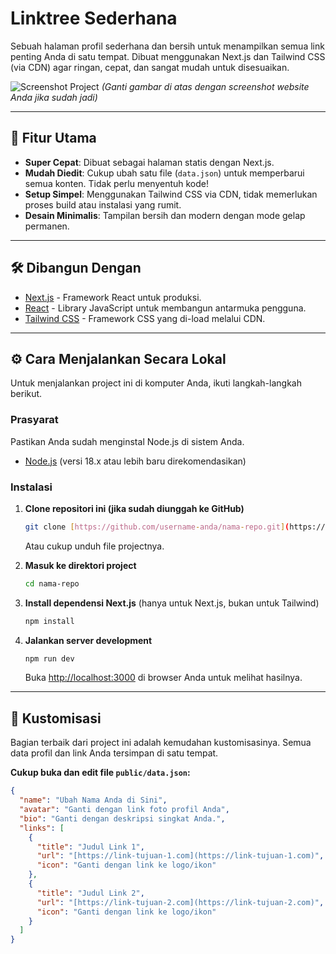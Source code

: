 # Linktree Sederhana

Sebuah halaman profil sederhana dan bersih untuk menampilkan semua link penting Anda di satu tempat. Dibuat menggunakan Next.js dan Tailwind CSS (via CDN) agar ringan, cepat, dan sangat mudah untuk disesuaikan.

![Screenshot Project](https://via.placeholder.com/800x450.png?text=Screenshot+Website+Anda)
*(Ganti gambar di atas dengan screenshot website Anda jika sudah jadi)*

---

## 🚀 Fitur Utama

* **Super Cepat**: Dibuat sebagai halaman statis dengan Next.js.
* **Mudah Diedit**: Cukup ubah satu file (`data.json`) untuk memperbarui semua konten. Tidak perlu menyentuh kode!
* **Setup Simpel**: Menggunakan Tailwind CSS via CDN, tidak memerlukan proses build atau instalasi yang rumit.
* **Desain Minimalis**: Tampilan bersih dan modern dengan mode gelap permanen.

---

## 🛠️ Dibangun Dengan

* [Next.js](https://nextjs.org/) - Framework React untuk produksi.
* [React](https://react.dev/) - Library JavaScript untuk membangun antarmuka pengguna.
* [Tailwind CSS](https://tailwindcss.com/) - Framework CSS yang di-load melalui CDN.

---

## ⚙️ Cara Menjalankan Secara Lokal

Untuk menjalankan project ini di komputer Anda, ikuti langkah-langkah berikut.

### Prasyarat

Pastikan Anda sudah menginstal Node.js di sistem Anda.
* [Node.js](https://nodejs.org/) (versi 18.x atau lebih baru direkomendasikan)

### Instalasi

1.  **Clone repositori ini (jika sudah diunggah ke GitHub)**
    ```sh
    git clone [https://github.com/username-anda/nama-repo.git](https://github.com/username-anda/nama-repo.git)
    ```
    Atau cukup unduh file projectnya.

2.  **Masuk ke direktori project**
    ```sh
    cd nama-repo
    ```

3.  **Install dependensi Next.js** (hanya untuk Next.js, bukan untuk Tailwind)
    ```sh
    npm install
    ```

4.  **Jalankan server development**
    ```sh
    npm run dev
    ```
    Buka [http://localhost:3000](http://localhost:3000) di browser Anda untuk melihat hasilnya.

---

## 🎨 Kustomisasi

Bagian terbaik dari project ini adalah kemudahan kustomisasinya. Semua data profil dan link Anda tersimpan di satu tempat.

**Cukup buka dan edit file `public/data.json`:**

```json
{
  "name": "Ubah Nama Anda di Sini",
  "avatar": "Ganti dengan link foto profil Anda",
  "bio": "Ganti dengan deskripsi singkat Anda.",
  "links": [
    {
      "title": "Judul Link 1",
      "url": "[https://link-tujuan-1.com](https://link-tujuan-1.com)",
      "icon": "Ganti dengan link ke logo/ikon"
    },
    {
      "title": "Judul Link 2",
      "url": "[https://link-tujuan-2.com](https://link-tujuan-2.com)",
      "icon": "Ganti dengan link ke logo/ikon"
    }
  ]
}